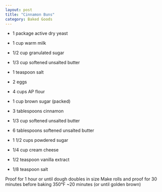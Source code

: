 ```yaml
---
layout: post
title: "Cinnamon Buns"
category: Baked Goods
---
```


- 1 package active dry yeast
- 1 cup warm milk

- 1/2 cup granulated sugar
- 1/3 cup softened unsalted butter
- 1 teaspoon salt
- 2 eggs
- 4 cups AP flour

- 1 cup brown sugar (packed)
- 3 tablespoons cinnamon
- 1/3 cup softened unsalted butter

- 6 tablespoons softened unsalted butter
- 1 1/2 cups powdered sugar
- 1/4 cup cream cheese
- 1/2 teaspoon vanilla extract
- 1/8 teaspoon salt

Proof for 1 hour or until dough doubles in size
Make rolls and proof for 30 minutes before baking
350°F ~20 minutes (or until golden brown)
